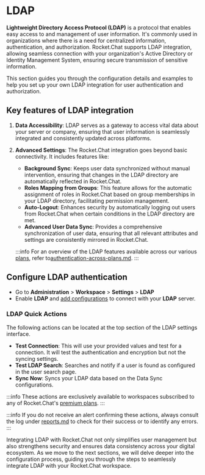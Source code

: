 # LDAP

**Lightweight Directory Access Protocol (LDAP)** is a protocol that enables easy access to and management of user information. It's commonly used in organizations where there is a need for centralized information, authentication, and authorization. Rocket.Chat supports LDAP integration, allowing seamless connection with your organization's Active Directory or Identity Management System, ensuring secure transmission of sensitive information.&#x20;

This section guides you through the configuration details and examples to help you set up your own LDAP integration for user authentication and authorization.

## **Key features of LDAP integration**

1. **Data Accessibility**: LDAP serves as a gateway to access vital data about your server or company, ensuring that user information is seamlessly integrated and consistently updated across platforms.
2.  **Advanced Settings**: The Rocket.Chat integration goes beyond basic connectivity. It includes features like:

    * **Background Sync**: Keeps user data synchronized without manual intervention, ensuring that changes in the LDAP directory are automatically reflected in Rocket.Chat.
    * **Roles Mapping from Groups**: This feature allows for the automatic assignment of roles in Rocket.Chat based on group memberships in your LDAP directory, facilitating permission management.
    * **Auto-Logout**: Enhances security by automatically logging out users from Rocket.Chat when certain conditions in the LDAP directory are met.
    * **Advanced User Data Sync**: Provides a comprehensive synchronization of user data, ensuring that all relevant attributes and settings are consistently mirrored in Rocket.Chat.



    :::info
    For an overview of the LDAP features available across our various [plans](../../../readme/our-plans.md), refer to[authentication-across-plans.md](../authentication-across-plans.md "mention").
    :::



## Configure LDAP authentication

* Go to **Administration** > **Workspace** > **Settings** > **LDAP**
* Enable **LDAP** and [add configurations](configure-ldap-connection.md) to connect with your **LDAP** server.&#x20;

### LDAP Quick Actions

The following actions can be located at the top section of the LDAP settings interface.

* **Test Connection**: This will use your provided values and test for a connection. It will test the authentication and encryption but not the syncing settings.
* **Test LDAP Search**: Searches and notify if a user is found as configured in the user search page.
* **Sync Now**: Syncs your LDAP data based on the Data Sync configurations.

:::info
These actions are exclusively available to workspaces subscribed to any of Rocket.Chat's [premium plans](../../../readme/our-plans.md).
:::

:::info
If you do not receive an alert confirming these actions, always consult the log under [reports.md](../../workspace-administration/reports.md "mention") to check for their success or to identify any errors.&#x20;
:::

Integrating LDAP with Rocket.Chat not only simplifies user management but also strengthens security and ensures data consistency across your digital ecosystem. As we move to the next sections, we will delve deeper into the configuration process, guiding you through the steps to seamlessly integrate LDAP with your Rocket.Chat workspace.



